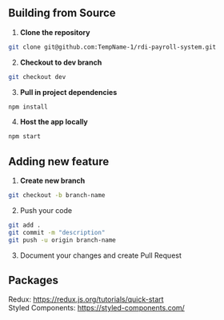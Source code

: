 ## Building from Source
1. **Clone the repository**
```bash
git clone git@github.com:TempName-1/rdi-payroll-system.git
```

2. **Checkout to dev branch**
```bash
git checkout dev
```

3. **Pull in project dependencies**
```bash
npm install
```

4. **Host the app locally**
```bash
npm start
```
## Adding new feature
1. **Create new branch**
```bash
git checkout -b branch-name
```

2. Push your code
```bash
git add .
git commit -m "description"
git push -u origin branch-name
```

3. Document your changes and create Pull Request

## Packages
Redux: https://redux.js.org/tutorials/quick-start
<br/>
Styled Components: https://styled-components.com/




